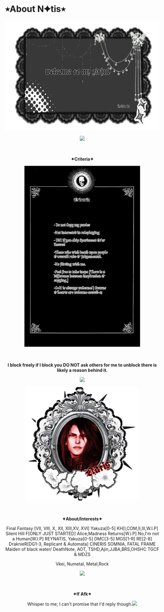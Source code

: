 # ⭒About N✦tis⭒

<p align="center"> <img src=https://raw.githubusercontent.com/NocturnalNatis/NocturnalNatis/refs/heads/main/Untitled61_20251005185047.png height="360px">
<p align="center"> <img src=https://64.media.tumblr.com/588158f25a83025f9c367a4ed109c862/5983c063df5aee84-54/s1280x1920/f53be16e1c832aeadd1e5faef0200e087eae2b38.pnj height="16px">
<p align="center"><br><br><b> ✦Criteria✦ </b>
<p align="center"> <img src=https://raw.githubusercontent.com/NocturnalNatis/NocturnalNatis/refs/heads/main/Untitled62_20251005190157.png height="590px">
<p align="center"><br><br><b>I block freely if I block you DO NOT ask others for me to unblock there is likely a reason behind it.</b> 
  
<p align="center"> <img src=https://64.media.tumblr.com/588158f25a83025f9c367a4ed109c862/5983c063df5aee84-54/s1280x1920/f53be16e1c832aeadd1e5faef0200e087eae2b38.pnj height="16px">

  <p align="center"> <img src=https://raw.githubusercontent.com/NocturnalNatis/NocturnalNatis/refs/heads/main/Untitled59_20251005183707.png height="370px">

<p align="center"><br><br><b> ✦About/Interests✦ </b> 
<p align="center"> Final Fantasy [VII, VIII, X, XII, XIII,XV, XVI] Yakuza[0-5] KH[I,COM,II,III,W.I.P] Silent Hill F[ONLY JUST STARTED] Alice;Madness Returns[W.i.P] No,I'm not a Human[W.I.P] REYNATIS, Yakuza[0-5] DMC[3-5] MGS[1-R] RE[2-8] DraknieR[DG1-3, Replicant & Automata] CINERIS SOMNIA, FATAL FRAME Maiden of black water/ DeathNote, AOT, TSHD,Ajin,JJBA,BRS,OHSHC TGCF & MDZS 
  <p align="center"> Vkei, Numetal, Metal,Rock

  <p align="center"> <img src=https://64.media.tumblr.com/588158f25a83025f9c367a4ed109c862/5983c063df5aee84-54/s1280x1920/f53be16e1c832aeadd1e5faef0200e087eae2b38.pnj height="16px">

<p align="center"><br><br><b> ✦If Afk✦ </b> 
<p align="center"> Whisper to me; I can't promise that I'd reply though.<img src=https://i.ibb.co/85zVJSS/IMG-6378.gif height="12px">



